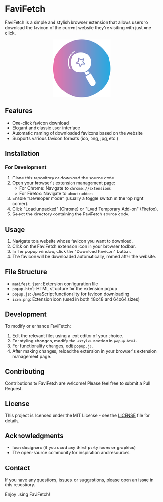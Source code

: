 # FaviFetch

FaviFetch is a simple and stylish browser extension that allows users to download the favicon of the current website they're visiting with just one click.

<p align="center">
  <img src="icon.png" alt="FaviFetch Logo" width="190" height="190">
</p>

## Features

- One-click favicon download
- Elegant and classic user interface
- Automatic naming of downloaded favicons based on the website
- Supports various favicon formats (ico, png, jpg, etc.)

## Installation

### For Development

1. Clone this repository or download the source code.
2. Open your browser's extension management page:
   - For Chrome: Navigate to `chrome://extensions`
   - For Firefox: Navigate to `about:addons`
3. Enable "Developer mode" (usually a toggle switch in the top right corner).
4. Click "Load unpacked" (Chrome) or "Load Temporary Add-on" (Firefox).
5. Select the directory containing the FaviFetch source code.

## Usage

1. Navigate to a website whose favicon you want to download.
2. Click on the FaviFetch extension icon in your browser toolbar.
3. In the popup window, click the "Download Favicon" button.
4. The favicon will be downloaded automatically, named after the website.

## File Structure

- `manifest.json`: Extension configuration file
- `popup.html`: HTML structure for the extension popup
- `popup.js`: JavaScript functionality for favicon downloading
- `icon.png`: Extension icon (used in both 48x48 and 64x64 sizes)

## Development

To modify or enhance FaviFetch:

1. Edit the relevant files using a text editor of your choice.
2. For styling changes, modify the `<style>` section in `popup.html`.
3. For functionality changes, edit `popup.js`.
4. After making changes, reload the extension in your browser's extension management page.

## Contributing

Contributions to FaviFetch are welcome! Please feel free to submit a Pull Request.

## License

This project is licensed under the MIT License - see the [LICENSE](LICENSE) file for details.

## Acknowledgments

- Icon designers (if you used any third-party icons or graphics)
- The open-source community for inspiration and resources

## Contact

If you have any questions, issues, or suggestions, please open an issue in this repository.

Enjoy using FaviFetch!
